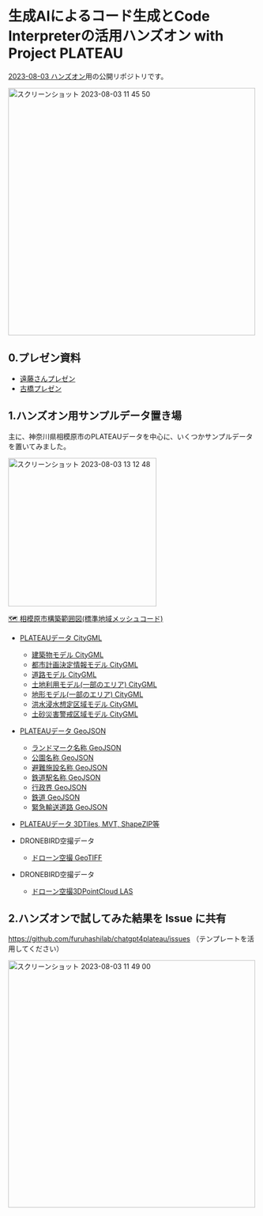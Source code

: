 # 生成AIによるコード生成とCode Interpreterの活用ハンズオン with Project PLATEAU

[2023-08-03 ハンズオン](https://connpass.com/event/290745/)用の公開リポジトリです。

<img width="500" alt="スクリーンショット 2023-08-03 11 45 50" src="https://github.com/furuhashilab/chatgpt4plateau/assets/416977/8fdf7fec-2bd8-4a7c-895e-86f7d1b89b4b">

## 0.プレゼン資料
 * [遠藤さんプレゼン](https://www.dropbox.com/scl/fi/ffchgodrellus32jgv3mp/20230803_ChatGPT-02.pdf?dl=0&rlkey=phmhodyddpsxslh15l98fyfyl)
 * [古橋プレゼン](https://speakerdeck.com/fullfull/chatgpt-code-interpreter-hadokomadeshi-eruka)

## 1.ハンズオン用サンプルデータ置き場
主に、神奈川県相模原市のPLATEAUデータを中心に、いくつかサンプルデータを置いてみました。

[<img width="300" alt="スクリーンショット 2023-08-03 13 12 48" src="https://github.com/furuhashilab/chatgpt4plateau/assets/416977/c161d378-5069-4f6d-83fa-ac9f526da25f">](https://github.com/furuhashilab/chatgpt4plateau/blob/main/sampledata/14150_sagamihara-shi_2020_citygml_4_op/14150_indexmap_op.pdf)

[🗺️ 相模原市構築範囲図(標準地域メッシュコード)](https://github.com/furuhashilab/chatgpt4plateau/blob/main/sampledata/14150_sagamihara-shi_2020_citygml_4_op/14150_indexmap_op.pdf)

 * [PLATEAUデータ CityGML](https://github.com/furuhashilab/chatgpt4plateau/tree/main/sampledata/14150_sagamihara-shi_2020_citygml_4_op)
   - [建築物モデル CityGML](https://github.com/furuhashilab/chatgpt4plateau/tree/main/sampledata/14150_sagamihara-shi_2020_citygml_4_op/udx/bldg)
   - [都市計画決定情報モデル CityGML](https://github.com/furuhashilab/chatgpt4plateau/tree/main/sampledata/14150_sagamihara-shi_2020_citygml_4_op/udx/urf)
   - [道路モデル CityGML](https://github.com/furuhashilab/chatgpt4plateau/tree/main/sampledata/14150_sagamihara-shi_2020_citygml_4_op/udx/tran)
   - [土地利用モデル(一部のエリア) CityGML](https://github.com/furuhashilab/chatgpt4plateau/tree/main/sampledata/14150_sagamihara-shi_2020_citygml_4_op/udx/luse)
   - [地形モデル(一部のエリア) CityGML](https://github.com/furuhashilab/chatgpt4plateau/tree/main/sampledata/14150_sagamihara-shi_2020_citygml_4_op/udx/dem)
   - [洪水浸水想定区域モデル CityGML](https://github.com/furuhashilab/chatgpt4plateau/tree/main/sampledata/14150_sagamihara-shi_2020_citygml_4_op/udx/fld/pref)
   - [土砂災害警戒区域モデル CityGML](https://github.com/furuhashilab/chatgpt4plateau/tree/main/sampledata/14150_sagamihara-shi_2020_citygml_4_op/udx/lsld)

 * [PLATEAUデータ GeoJSON](https://github.com/furuhashilab/chatgpt4plateau/tree/main/sampledata/14150_sagamihara-shi_2020_other_1_op)
   - [ランドマーク名称 GeoJSON](https://github.com/furuhashilab/chatgpt4plateau/blob/main/sampledata/14150_sagamihara-shi_2020_other_1_op/landmark.geojson)
   - [公園名称 GeoJSON](https://github.com/furuhashilab/chatgpt4plateau/blob/main/sampledata/14150_sagamihara-shi_2020_other_1_op/park.geojson)
   - [避難施設名称 GeoJSON](https://github.com/furuhashilab/chatgpt4plateau/blob/main/sampledata/14150_sagamihara-shi_2020_other_1_op/shelter.geojson)		
   - [鉄道駅名称 GeoJSON](https://github.com/furuhashilab/chatgpt4plateau/blob/main/sampledata/14150_sagamihara-shi_2020_other_1_op/station.geojson)
   - [行政界 GeoJSON](https://github.com/furuhashilab/chatgpt4plateau/blob/main/sampledata/14150_sagamihara-shi_2020_other_1_op/border.geojson)
   - [鉄道 GeoJSON](https://github.com/furuhashilab/chatgpt4plateau/blob/main/sampledata/14150_sagamihara-shi_2020_other_1_op/railway.geojson)
   - [緊急輸送道路 GeoJSON](https://github.com/furuhashilab/chatgpt4plateau/blob/main/sampledata/14150_sagamihara-shi_2020_other_1_op/emergency_route.geojson)		

 * [PLATEAUデータ 3DTiles, MVT, ShapeZIP等](https://github.com/furuhashilab/chatgpt4plateau/tree/main/sampledata/14150_sagamihara-shi_2020_3Dtiles_etc_1_op)

 * DRONEBIRD空撮データ
   - [ドローン空撮 GeoTIFF](https://github.com/furuhashilab/chatgpt4plateau/tree/main/sampledata/dronebird/sagamigawa_takatabashi)

 * DRONEBIRD空撮データ
   - [ドローン空撮3DPointCloud LAS](https://github.com/furuhashilab/chatgpt4plateau/tree/main/sampledata/dronebird/sagamihara_campus_agu)


## 2.ハンズオンで試してみた結果を Issue に共有
https://github.com/furuhashilab/chatgpt4plateau/issues
（テンプレートを活用してください）

<img width="500" alt="スクリーンショット 2023-08-03 11 49 00" src="https://github.com/furuhashilab/chatgpt4plateau/assets/416977/1d8ecb31-c0df-456d-91c4-ca2736dc6ca8">
